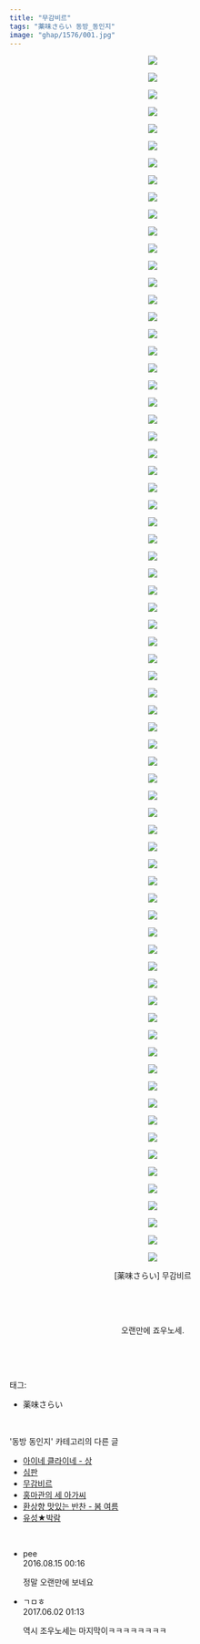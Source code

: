 ```yaml
---
title: "무감비르"
tags: "薬味さらい 동방_동인지"
image: "ghap/1576/001.jpg"
---
```

<div class="article">
<p style="text-align: center; clear: none; float: none;"><img src="{{ site.nasurl }}/ghap/1576/001.jpg"/></p>
<p style="text-align: center; clear: none; float: none;"><img src="{{ site.nasurl }}/ghap/1576/002.jpg"/></p>
<p style="text-align: center; clear: none; float: none;"><img src="{{ site.nasurl }}/ghap/1576/003.jpg"/></p>
<p style="text-align: center; clear: none; float: none;"><img src="{{ site.nasurl }}/ghap/1576/004.jpg"/></p>
<p style="text-align: center; clear: none; float: none;"><img src="{{ site.nasurl }}/ghap/1576/005.jpg"/></p>
<p style="text-align: center; clear: none; float: none;"><img src="{{ site.nasurl }}/ghap/1576/006.jpg"/></p>
<p style="text-align: center; clear: none; float: none;"><img src="{{ site.nasurl }}/ghap/1576/007.jpg"/></p>
<p style="text-align: center; clear: none; float: none;"><img src="{{ site.nasurl }}/ghap/1576/008.jpg"/></p>
<p style="text-align: center; clear: none; float: none;"><img src="{{ site.nasurl }}/ghap/1576/009.jpg"/></p>
<p style="text-align: center; clear: none; float: none;"><img src="{{ site.nasurl }}/ghap/1576/010.jpg"/></p>
<p style="text-align: center; clear: none; float: none;"><img src="{{ site.nasurl }}/ghap/1576/011.jpg"/></p>
<p style="text-align: center; clear: none; float: none;"><img src="{{ site.nasurl }}/ghap/1576/012.jpg"/></p>
<p style="text-align: center; clear: none; float: none;"><img src="{{ site.nasurl }}/ghap/1576/013.jpg"/></p>
<p style="text-align: center; clear: none; float: none;"><img src="{{ site.nasurl }}/ghap/1576/014.jpg"/></p>
<p style="text-align: center; clear: none; float: none;"><img src="{{ site.nasurl }}/ghap/1576/015.jpg"/></p>
<p style="text-align: center; clear: none; float: none;"><img src="{{ site.nasurl }}/ghap/1576/016.jpg"/></p>
<p style="text-align: center; clear: none; float: none;"><img src="{{ site.nasurl }}/ghap/1576/017.jpg"/></p>
<p style="text-align: center; clear: none; float: none;"><img src="{{ site.nasurl }}/ghap/1576/018.jpg"/></p>
<p style="text-align: center; clear: none; float: none;"><img src="{{ site.nasurl }}/ghap/1576/019.jpg"/></p>
<p style="text-align: center; clear: none; float: none;"><img src="{{ site.nasurl }}/ghap/1576/020.jpg"/></p>
<p style="text-align: center; clear: none; float: none;"><img src="{{ site.nasurl }}/ghap/1576/021.jpg"/></p>
<p style="text-align: center; clear: none; float: none;"><img src="{{ site.nasurl }}/ghap/1576/022.jpg"/></p>
<p style="text-align: center; clear: none; float: none;"><img src="{{ site.nasurl }}/ghap/1576/023.jpg"/></p>
<p style="text-align: center; clear: none; float: none;"><img src="{{ site.nasurl }}/ghap/1576/024.jpg"/></p>
<p style="text-align: center; clear: none; float: none;"><img src="{{ site.nasurl }}/ghap/1576/025.jpg"/></p>
<p style="text-align: center; clear: none; float: none;"><img src="{{ site.nasurl }}/ghap/1576/026.jpg"/></p>
<p style="text-align: center; clear: none; float: none;"><img src="{{ site.nasurl }}/ghap/1576/027.jpg"/></p>
<p style="text-align: center; clear: none; float: none;"><img src="{{ site.nasurl }}/ghap/1576/028.jpg"/></p>
<p style="text-align: center; clear: none; float: none;"><img src="{{ site.nasurl }}/ghap/1576/029.jpg"/></p>
<p style="text-align: center; clear: none; float: none;"><img src="{{ site.nasurl }}/ghap/1576/030.jpg"/></p>
<p style="text-align: center; clear: none; float: none;"><img src="{{ site.nasurl }}/ghap/1576/031.jpg"/></p>
<p style="text-align: center; clear: none; float: none;"><img src="{{ site.nasurl }}/ghap/1576/032.jpg"/></p>
<p style="text-align: center; clear: none; float: none;"><img src="{{ site.nasurl }}/ghap/1576/033.jpg"/></p>
<p style="text-align: center; clear: none; float: none;"><img src="{{ site.nasurl }}/ghap/1576/034.jpg"/></p>
<p style="text-align: center; clear: none; float: none;"><img src="{{ site.nasurl }}/ghap/1576/035.jpg"/></p>
<p style="text-align: center; clear: none; float: none;"><img src="{{ site.nasurl }}/ghap/1576/036.jpg"/></p>
<p style="text-align: center; clear: none; float: none;"><img src="{{ site.nasurl }}/ghap/1576/037.jpg"/></p>
<p style="text-align: center; clear: none; float: none;"><img src="{{ site.nasurl }}/ghap/1576/038.jpg"/></p>
<p style="text-align: center; clear: none; float: none;"><img src="{{ site.nasurl }}/ghap/1576/039.jpg"/></p>
<p style="text-align: center; clear: none; float: none;"><img src="{{ site.nasurl }}/ghap/1576/040.jpg"/></p>
<p style="text-align: center; clear: none; float: none;"><img src="{{ site.nasurl }}/ghap/1576/041.jpg"/></p>
<p style="text-align: center; clear: none; float: none;"><img src="{{ site.nasurl }}/ghap/1576/042.jpg"/></p>
<p style="text-align: center; clear: none; float: none;"><img src="{{ site.nasurl }}/ghap/1576/043.jpg"/></p>
<p style="text-align: center; clear: none; float: none;"><img src="{{ site.nasurl }}/ghap/1576/044.jpg"/></p>
<p style="text-align: center; clear: none; float: none;"><img src="{{ site.nasurl }}/ghap/1576/045.jpg"/></p>
<p style="text-align: center; clear: none; float: none;"><img src="{{ site.nasurl }}/ghap/1576/046.jpg"/></p>
<p style="text-align: center; clear: none; float: none;"><img src="{{ site.nasurl }}/ghap/1576/047.jpg"/></p>
<p style="text-align: center; clear: none; float: none;"><img src="{{ site.nasurl }}/ghap/1576/048.jpg"/></p>
<p style="text-align: center; clear: none; float: none;"><img src="{{ site.nasurl }}/ghap/1576/049.jpg"/></p>
<p style="text-align: center; clear: none; float: none;"><img src="{{ site.nasurl }}/ghap/1576/050.jpg"/></p>
<p style="text-align: center; clear: none; float: none;"><img src="{{ site.nasurl }}/ghap/1576/051.jpg"/></p>
<p style="text-align: center; clear: none; float: none;"><img src="{{ site.nasurl }}/ghap/1576/052.jpg"/></p>
<p style="text-align: center; clear: none; float: none;"><img src="{{ site.nasurl }}/ghap/1576/053.jpg"/></p>
<p style="text-align: center; clear: none; float: none;"><img src="{{ site.nasurl }}/ghap/1576/054.jpg"/></p>
<p style="text-align: center; clear: none; float: none;"><img src="{{ site.nasurl }}/ghap/1576/055.jpg"/></p>
<p style="text-align: center; clear: none; float: none;"><img src="{{ site.nasurl }}/ghap/1576/056.jpg"/></p>
<p style="text-align: center; clear: none; float: none;"><img src="{{ site.nasurl }}/ghap/1576/057.jpg"/></p>
<p style="text-align: center; clear: none; float: none;"><img src="{{ site.nasurl }}/ghap/1576/058.jpg"/></p>
<p style="text-align: center; clear: none; float: none;"><img src="{{ site.nasurl }}/ghap/1576/059.jpg"/></p>
<p style="text-align: center; clear: none; float: none;"><img src="{{ site.nasurl }}/ghap/1576/060.jpg"/></p>
<p style="text-align: center; clear: none; float: none;"><img src="{{ site.nasurl }}/ghap/1576/061.jpg"/></p>
<p style="text-align: center; clear: none; float: none;"><img src="{{ site.nasurl }}/ghap/1576/062.jpg"/></p>
<p style="text-align: center; clear: none; float: none;"><img src="{{ site.nasurl }}/ghap/1576/063.jpg"/></p>
<p style="text-align: center; clear: none; float: none;"><img src="{{ site.nasurl }}/ghap/1576/064.jpg"/></p>
<p style="text-align: center; clear: none; float: none;"><img src="{{ site.nasurl }}/ghap/1576/065.jpg"/></p>
<p style="text-align: center; clear: none; float: none;"><img src="{{ site.nasurl }}/ghap/1576/066.jpg"/></p>
<p style="text-align: center; clear: none; float: none;"><img src="{{ site.nasurl }}/ghap/1576/067.jpg"/></p>
<p style="text-align: center; clear: none; float: none;"><img src="{{ site.nasurl }}/ghap/1576/068.jpg"/></p>
<p style="text-align: center; clear: none; float: none;"><img src="{{ site.nasurl }}/ghap/1576/069.jpg"/></p>
<p style="text-align: center; clear: none; float: none;"><img src="{{ site.nasurl }}/ghap/1576/070.jpg"/></p>
<p style="text-align: center; clear: none; float: none;"><img src="{{ site.nasurl }}/ghap/1576/071.jpg"/></p>
<p style="text-align: center; clear: none; float: none;">[薬味さらい] 무감비르</p>
<p style="text-align: center; clear: none; float: none;"><br/></p>
<p style="text-align: center; clear: none; float: none;"><br/></p>
<p style="text-align: center; clear: none; float: none;">오랜만에 죠우노세.</p>
<p><br/></p>
</div><br/>
<div class="tagTrail">
<p>태그: </p>
<ul>
<li>薬味さらい</li>
</ul>
</div><br/>
<div class="another">
<p>'동방 동인지' 카테고리의 다른 글</p>
<ul>
<li><a href="/2016-08-15-ghap_1578">아이네 클라이네 - 상</a></li>
<li><a href="/2016-08-15-ghap_1577">심판</a></li>
<li><a href="/2016-08-15-ghap_1576">무감비르</a></li>
<li><a href="/2016-08-15-ghap_1575">홍마관의 세 아가씨</a></li>
<li><a href="/2016-08-15-ghap_1574">환상향 맛있는 반찬 - 봄 여름</a></li>
<li><a href="/2016-08-14-ghap_1573">유성★박람</a></li>
</ul>
</div><br/>
<div class="cb_module cb_fluid">
<div class="cb_wrt cb_profile">
<div class="comment">
<ul>
<li class="cb_thumb_off" id="comment14781747">
<div class="cb_comment_area">
<div class="cb_info_area">
<div class="cb_section">
<span class="cb_nick_name">pee</span>
</div>
<div class="cb_section">
<span class="cb_date">2016.08.15 00:16 </span>
</div>
</div>
<div class="cb_dsc_comment">
<p class="cb_dsc">
											정말 오랜만에 보네요
										</p>
</div>
</div></li>
<li class="cb_thumb_off" id="comment15004063">
<div class="cb_comment_area">
<div class="cb_info_area">
<div class="cb_section">
<span class="cb_nick_name">ㄱㅁㅎ</span>
</div>
<div class="cb_section">
<span class="cb_date">2017.06.02 01:13 </span>
</div>
</div>
<div class="cb_dsc_comment">
<p class="cb_dsc">
											역시 조우노세는 마지막이ㅋㅋㅋㅋㅋㅋㅋㅋ
										</p>
</div>
</div></li>
</ul>
</div>
</div><!-- commentList close -->
</div><br/>
